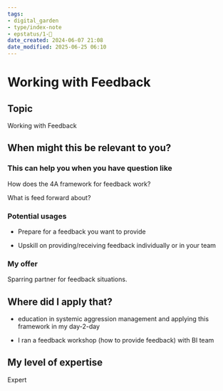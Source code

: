 ```yaml
---
tags: 
- digital_garden
- type/index-note
- epstatus/1-🌱
date_created: 2024-06-07 21:08
date_modified: 2025-06-25 06:10
---
```

# Working with Feedback

## Topic

Working with Feedback

## When might this be relevant to you?

### This can help you when you have question like

How does the 4A framework for feedback work?

What is feed forward about?

### Potential usages

-   Prepare for a feedback you want to provide
    
-   Upskill on providing/receiving feedback individually or in your team

### My offer

Sparring partner for feedback situations.

## Where did I apply that?

-   education in systemic aggression management and applying this framework in my day-2-day
    
-   I ran a feedback workshop (how to provide feedback) with BI team

## My level of expertise

Expert